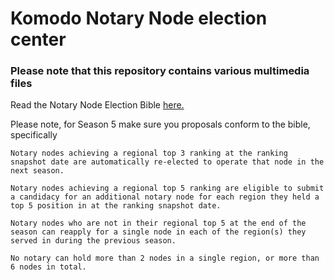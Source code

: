 # Komodo Notary Node election center

### Please note that this repository contains various multimedia files

Read the Notary Node Election Bible [here.](https://github.com/KomodoPlatform/dPoW/blob/dev/doc/bible.md)

Please note, for Season 5 make sure you proposals conform to the bible, specifically

```
Notary nodes achieving a regional top 3 ranking at the ranking snapshot date are automatically re-elected to operate that node in the next season.

Notary nodes achieving a regional top 5 ranking are eligible to submit a candidacy for an additional notary node for each region they held a top 5 position in at the ranking snapshot date.

Notary nodes who are not in their regional top 5 at the end of the season can reapply for a single node in each of the region(s) they served in during the previous season.

No notary can hold more than 2 nodes in a single region, or more than 6 nodes in total.
```
